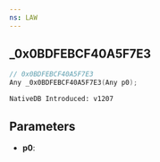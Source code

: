 ```yaml
---
ns: LAW
---
```

## _0x0BDFEBCF40A5F7E3

```c
// 0x0BDFEBCF40A5F7E3
Any _0x0BDFEBCF40A5F7E3(Any p0);
```

```
NativeDB Introduced: v1207
```

## Parameters
* **p0**:
